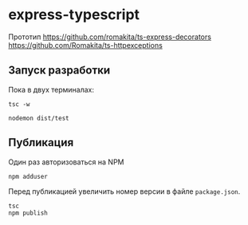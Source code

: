 # express-typescript

Прототип 
https://github.com/romakita/ts-express-decorators
https://github.com/Romakita/ts-httpexceptions


Запуск разработки
-----------------

Пока в двух терминалах:

```
tsc -w

nodemon dist/test
```


Публикация
-----------------

Один раз авторизоваться на NPM

```
npm adduser
```

Перед публикацией увеличить номер версии в файле `package.json`.

```
tsc
npm publish
```